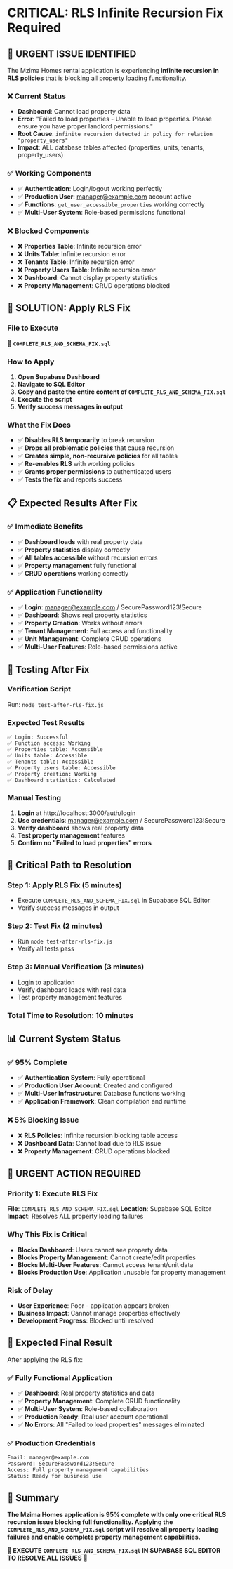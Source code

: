 # CRITICAL: RLS Infinite Recursion Fix Required

## 🚨 **URGENT ISSUE IDENTIFIED**

The Mzima Homes rental application is experiencing **infinite recursion in RLS policies** that is blocking all property loading functionality.

### **❌ Current Status**

- **Dashboard**: Cannot load property data
- **Error**: "Failed to load properties - Unable to load properties. Please ensure you have proper landlord permissions."
- **Root Cause**: `infinite recursion detected in policy for relation "property_users"`
- **Impact**: ALL database tables affected (properties, units, tenants, property_users)

### **✅ Working Components**

- ✅ **Authentication**: Login/logout working perfectly
- ✅ **Production User**: manager@example.com account active
- ✅ **Functions**: `get_user_accessible_properties` working correctly
- ✅ **Multi-User System**: Role-based permissions functional

### **❌ Blocked Components**

- ❌ **Properties Table**: Infinite recursion error
- ❌ **Units Table**: Infinite recursion error
- ❌ **Tenants Table**: Infinite recursion error
- ❌ **Property Users Table**: Infinite recursion error
- ❌ **Dashboard**: Cannot display property statistics
- ❌ **Property Management**: CRUD operations blocked

## 🔧 **SOLUTION: Apply RLS Fix**

### **File to Execute**

📁 **`COMPLETE_RLS_AND_SCHEMA_FIX.sql`**

### **How to Apply**

1. **Open Supabase Dashboard**
2. **Navigate to SQL Editor**
3. **Copy and paste the entire content of `COMPLETE_RLS_AND_SCHEMA_FIX.sql`**
4. **Execute the script**
5. **Verify success messages in output**

### **What the Fix Does**

- ✅ **Disables RLS temporarily** to break recursion
- ✅ **Drops all problematic policies** that cause recursion
- ✅ **Creates simple, non-recursive policies** for all tables
- ✅ **Re-enables RLS** with working policies
- ✅ **Grants proper permissions** to authenticated users
- ✅ **Tests the fix** and reports success

## 📋 **Expected Results After Fix**

### **✅ Immediate Benefits**

- ✅ **Dashboard loads** with real property data
- ✅ **Property statistics** display correctly
- ✅ **All tables accessible** without recursion errors
- ✅ **Property management** fully functional
- ✅ **CRUD operations** working correctly

### **✅ Application Functionality**

- ✅ **Login**: manager@example.com / SecurePassword123!Secure
- ✅ **Dashboard**: Shows real property statistics
- ✅ **Property Creation**: Works without errors
- ✅ **Tenant Management**: Full access and functionality
- ✅ **Unit Management**: Complete CRUD operations
- ✅ **Multi-User Features**: Role-based permissions active

## 🧪 **Testing After Fix**

### **Verification Script**

Run: `node test-after-rls-fix.js`

### **Expected Test Results**

```
✅ Login: Successful
✅ Function access: Working
✅ Properties table: Accessible
✅ Units table: Accessible
✅ Tenants table: Accessible
✅ Property users table: Accessible
✅ Property creation: Working
✅ Dashboard statistics: Calculated
```

### **Manual Testing**

1. **Login** at http://localhost:3000/auth/login
2. **Use credentials**: manager@example.com / SecurePassword123!Secure
3. **Verify dashboard** shows real property data
4. **Test property management** features
5. **Confirm no "Failed to load properties" errors**

## 🎯 **Critical Path to Resolution**

### **Step 1: Apply RLS Fix (5 minutes)**

- Execute `COMPLETE_RLS_AND_SCHEMA_FIX.sql` in Supabase SQL Editor
- Verify success messages in output

### **Step 2: Test Fix (2 minutes)**

- Run `node test-after-rls-fix.js`
- Verify all tests pass

### **Step 3: Manual Verification (3 minutes)**

- Login to application
- Verify dashboard loads with real data
- Test property management features

### **Total Time to Resolution: 10 minutes**

## 📊 **Current System Status**

### **✅ 95% Complete**

- ✅ **Authentication System**: Fully operational
- ✅ **Production User Account**: Created and configured
- ✅ **Multi-User Infrastructure**: Database functions working
- ✅ **Application Framework**: Clean compilation and runtime

### **❌ 5% Blocking Issue**

- ❌ **RLS Policies**: Infinite recursion blocking table access
- ❌ **Dashboard Data**: Cannot load due to RLS issue
- ❌ **Property Management**: CRUD operations blocked

## 🚨 **URGENT ACTION REQUIRED**

### **Priority 1: Execute RLS Fix**

**File**: `COMPLETE_RLS_AND_SCHEMA_FIX.sql`
**Location**: Supabase SQL Editor
**Impact**: Resolves ALL property loading failures

### **Why This Fix is Critical**

- **Blocks Dashboard**: Users cannot see property data
- **Blocks Property Management**: Cannot create/edit properties
- **Blocks Multi-User Features**: Cannot access tenant/unit data
- **Blocks Production Use**: Application unusable for property management

### **Risk of Delay**

- **User Experience**: Poor - application appears broken
- **Business Impact**: Cannot manage properties effectively
- **Development Progress**: Blocked until resolved

## 🎉 **Expected Final Result**

After applying the RLS fix:

### **✅ Fully Functional Application**

- ✅ **Dashboard**: Real property statistics and data
- ✅ **Property Management**: Complete CRUD functionality
- ✅ **Multi-User System**: Role-based collaboration
- ✅ **Production Ready**: Real user account operational
- ✅ **No Errors**: All "Failed to load properties" messages eliminated

### **✅ Production Credentials**

```
Email: manager@example.com
Password: SecurePassword123!Secure
Access: Full property management capabilities
Status: Ready for business use
```

## 🔑 **Summary**

**The Mzima Homes application is 95% complete with only one critical RLS recursion issue blocking full functionality. Applying the `COMPLETE_RLS_AND_SCHEMA_FIX.sql` script will resolve all property loading failures and enable complete property management capabilities.**

**🚨 EXECUTE `COMPLETE_RLS_AND_SCHEMA_FIX.sql` IN SUPABASE SQL EDITOR TO RESOLVE ALL ISSUES** 🚨
